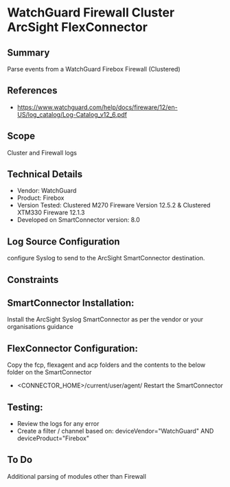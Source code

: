 # WatchGuard Firewall Cluster ArcSight FlexConnector

## Summary
Parse events from a WatchGuard Firebox Firewall (Clustered)
## References
* https://www.watchguard.com/help/docs/fireware/12/en-US/log_catalog/Log-Catalog_v12_6.pdf
## Scope
Cluster and Firewall logs
## Technical Details
* Vendor: WatchGuard
* Product: Firebox
* Version Tested: Clustered M270 Fireware Version 12.5.2 & Clustered XTM330 Fireware 12.1.3 
* Developed on SmartConnector version: 8.0

## Log Source Configuration
configure Syslog to send to the ArcSight SmartConnector destination.

## Constraints

## SmartConnector Installation:
Install the ArcSight Syslog SmartConnector as per the vendor or your organisations guidance

## FlexConnector Configuration:
Copy the fcp, flexagent and acp folders and the contents to the below folder on the SmartConnector
* <CONNECTOR_HOME>/current/user/agent/
Restart the SmartConnector

## Testing:
* Review the logs for any error
* Create a filter / channel based on: deviceVendor="WatchGuard" AND deviceProduct="Firebox"

## To Do
Additional parsing of modules other than Firewall
